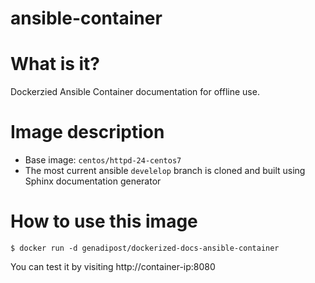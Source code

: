 # ansible-container

# What is it? #
Dockerzied Ansible Container documentation for offline use.

# Image description #
- Base image: `centos/httpd-24-centos7`
- The most current ansible `develelop` branch is cloned and built using Sphinx documentation generator

# How to use this image #

```console
$ docker run -d genadipost/dockerized-docs-ansible-container

```

You can test it by visiting http://container-ip:8080
